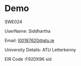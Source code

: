 # Demo

SWE024

UserName: Siddhartha

Email: l00187620@atu.ie

University Details: ATU Letterkenny

EIR Code :F92DX96 
sid
